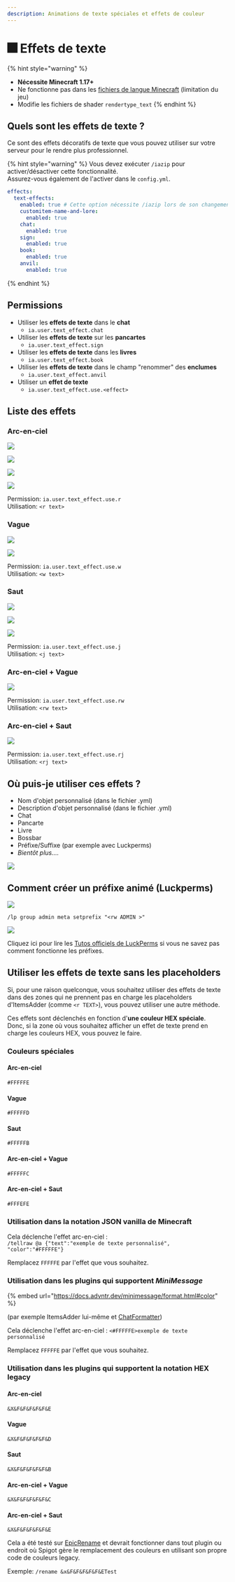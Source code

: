 ```yaml
---
description: Animations de texte spéciales et effets de couleur
---
```


# 🎆 Effets de texte

{% hint style="warning" %}
* **Nécessite Minecraft 1.17+**
* Ne fonctionne pas dans les [fichiers de langue Minecraft](adding-content/minecraft-language-files.md) (limitation du jeu)
* Modifie les fichiers de shader `rendertype_text`
{% endhint %}

## Quels sont les effets de texte ?

Ce sont des effets décoratifs de texte que vous pouvez utiliser sur votre serveur pour le rendre plus professionnel.

{% hint style="warning" %}
Vous devez exécuter `/iazip` pour activer/désactiver cette fonctionnalité.\
Assurez-vous également de l'activer dans le `config.yml`.

```yaml
effects:
  text-effects:
    enabled: true # Cette option nécessite /iazip lors de son changement.
    customitem-name-and-lore:
      enabled: true
    chat:
      enabled: true
    sign:
      enabled: true
    book:
      enabled: true
    anvil:
      enabled: true
```
{% endhint %}

## Permissions

* Utiliser les **effets de texte** dans le **chat**
  * `ia.user.text_effect.chat`
* Utiliser les **effets de texte** sur les **pancartes**
  * `ia.user.text_effect.sign`
* Utiliser les **effets de texte** dans les **livres**
  * `ia.user.text_effect.book`
* Utiliser les **effets de texte** dans le champ "renommer" des **enclumes**
  * `ia.user.text_effect.anvil`
* Utiliser un **effet de texte**
  * `ia.user.text_effect.use.<effect>`

## Liste des effets

### Arc-en-ciel

![](../.gitbook/assets/rainbow.gif)

![](../.gitbook/assets/image\_\(128\).png)

![](../.gitbook/assets/image\_\(129\).png)

![](../.gitbook/assets/rainbow\_item.gif)

Permission: `ia.user.text_effect.use.r`\
Utilisation: `<r text>`

### Vague

![](../.gitbook/assets/wobble.gif)

![](../.gitbook/assets/wobble\_item.gif)

Permission: `ia.user.text_effect.use.w`\
Utilisation: `<w text>`

### Saut

![](../.gitbook/assets/jump\_chat.gif)

![](../.gitbook/assets/jump.gif)

![](../.gitbook/assets/jump\_boss.gif)

Permission: `ia.user.text_effect.use.j`\
Utilisation: `<j text>`

### Arc-en-ciel + Vague

![](../.gitbook/assets/rw\_chat.gif)

Permission: `ia.user.text_effect.use.rw`\
Utilisation: `<rw text>`

### Arc-en-ciel + Saut

![](../.gitbook/assets/rj.gif)

Permission: `ia.user.text_effect.use.rj`\
Utilisation: `<rj text>`

## Où puis-je utiliser ces effets ?

* Nom d'objet personnalisé (dans le fichier .yml)
* Description d'objet personnalisé (dans le fichier .yml)
* Chat
* Pancarte
* Livre
* Bossbar
* Préfixe/Suffixe (par exemple avec Luckperms)
* _Bientôt plus...._

![](../.gitbook/assets/rainbow\_wobble\_lore.gif)

## Comment créer un préfixe animé (Luckperms)

![](../.gitbook/assets/image\_\(133\).png)

`/lp group admin meta setprefix "<rw ADMIN >"`

![](../.gitbook/assets/prefix.gif)

Cliquez ici pour lire les [Tutos officiels de LuckPerms](https://luckperms.net/wiki/Prefixes,-Suffixes-&-Meta) si vous ne savez pas comment fonctionne les préfixes.

## Utiliser les effets de texte sans les placeholders

Si, pour une raison quelconque, vous souhaitez utiliser des effets de texte dans des zones qui ne prennent pas en charge les placeholders d'ItemsAdder (comme `<r TEXT>`), vous pouvez utiliser une autre méthode.

Ces effets sont déclenchés en fonction d'**une couleur HEX spéciale**.\
Donc, si la zone où vous souhaitez afficher un effet de texte prend en charge les couleurs HEX, vous pouvez le faire.

### Couleurs spéciales

#### Arc-en-ciel

`#FFFFFE`

#### Vague

`#FFFFFD`

#### Saut

`#FFFFFB`

#### Arc-en-ciel + Vague

`#FFFFFC`

#### Arc-en-ciel + Saut

`#FFFEFE`

### Utilisation dans la notation JSON vanilla de Minecraft

Cela déclenche l'effet arc-en-ciel :\
`/tellraw @a {"text":"exemple de texte personnalisé", "color":"#FFFFFE"}`

Remplacez `FFFFFE` par l'effet que vous souhaitez.

### Utilisation dans les plugins qui supportent _MiniMessage_

{% embed url="https://docs.advntr.dev/minimessage/format.html#color" %}

(par exemple ItemsAdder lui-même et [ChatFormatter](https://www.spigotmc.org/resources/102212/))

Cela déclenche l'effet arc-en-ciel : `<#FFFFFE>exemple de texte personnalisé`

Remplacez `FFFFFE` par l'effet que vous souhaitez.

### Utilisation dans les plugins qui supportent la notation HEX legacy

#### Arc-en-ciel

`&X&F&F&F&F&F&E`

#### Vague

`&X&F&F&F&F&F&D`

#### Saut

`&X&F&F&F&F&F&B`

#### Arc-en-ciel + Vague

`&X&F&F&F&F&F&C`

#### Arc-en-ciel + Saut

`&X&F&F&F&F&F&E`

Cela a été testé sur [EpicRename](https://www.spigotmc.org/resources/epicrename.4341/) et devrait fonctionner dans tout plugin ou endroit où Spigot gère le remplacement des couleurs en utilisant son propre code de couleurs legacy.

Exemple: `/rename &x&F&F&F&F&F&ETest`
